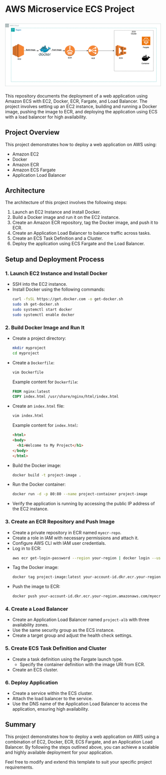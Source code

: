 # AWS Microservice ECS Project

![Alt text](Microservice-ECS.png)
----

This repository documents the deployment of a web application using Amazon ECS with EC2, Docker, ECR, Fargate, and Load Balancer. The project involves setting up an EC2 instance, building and running a Docker image, pushing the image to ECR, and deploying the application using ECS with a load balancer for high availability.

## Project Overview

This project demonstrates how to deploy a web application on AWS using:
- Amazon EC2
- Docker
- Amazon ECR
- Amazon ECS Fargate
- Application Load Balancer

## Architecture

The architecture of this project involves the following steps:
1. Launch an EC2 Instance and install Docker.
2. Build a Docker image and run it on the EC2 instance.
3. Create an Amazon ECR repository, tag the Docker image, and push it to ECR.
4. Create an Application Load Balancer to balance traffic across tasks.
5. Create an ECS Task Definition and a Cluster.
6. Deploy the application using ECS Fargate and the Load Balancer.

## Setup and Deployment Process

### 1. Launch EC2 Instance and Install Docker

- SSH into the EC2 instance.
- Install Docker using the following commands:
  ```sh
  curl -fsSL https://get.docker.com -o get-docker.sh
  sudo sh get-docker.sh
  sudo systemctl start docker
  sudo systemctl enable docker
  ```

### 2. Build Docker Image and Run It

- Create a project directory:
  ```sh
  mkdir myproject
  cd myproject
  ```
- Create a `Dockerfile`:
  ```sh
  vim Dockerfile
  ```
  Example content for `Dockerfile`:
  ```Dockerfile
  FROM nginx:latest
  COPY index.html /usr/share/nginx/html/index.html
  ```
- Create an `index.html` file:
  ```sh
  vim index.html
  ```
  Example content for `index.html`:
  ```html
  <html>
  <body>
    <h1>Welcome to My Project</h1>
  </body>
  </html>
  ```
- Build the Docker image:
  ```sh
  docker build -t project-image .
  ```
- Run the Docker container:
  ```sh
  docker run -d -p 80:80 --name project-container project-image
  ```
- Verify the application is running by accessing the public IP address of the EC2 instance.

### 3. Create an ECR Repository and Push Image

- Create a private repository in ECR named `myecr-repo`.
- Create a role in IAM with necessary permissions and attach it.
- Configure AWS CLI with IAM user credentials.
- Log in to ECR:
  ```sh
  aws ecr get-login-password --region your-region | docker login --username AWS --password-stdin your-account-id.dkr.ecr.your-region.amazonaws.com
  ```
- Tag the Docker image:
  ```sh
  docker tag project-image:latest your-account-id.dkr.ecr.your-region.amazonaws.com/myecr-repo:latest
  ```
- Push the image to ECR:
  ```sh
  docker push your-account-id.dkr.ecr.your-region.amazonaws.com/myecr-repo:latest
  ```

### 4. Create a Load Balancer

- Create an Application Load Balancer named `project-alb` with three availability zones.
- Use the same security group as the ECS instance.
- Create a target group and adjust the health check settings.

### 5. Create ECS Task Definition and Cluster

- Create a task definition using the Fargate launch type.
  - Specify the container definition with the image URI from ECR.
- Create an ECS cluster.

### 6. Deploy Application

- Create a service within the ECS cluster.
- Attach the load balancer to the service.
- Use the DNS name of the Application Load Balancer to access the application, ensuring high availability.

## Summary

This project demonstrates how to deploy a web application on AWS using a combination of EC2, Docker, ECR, ECS Fargate, and an Application Load Balancer. By following the steps outlined above, you can achieve a scalable and highly available deployment for your application.

Feel free to modify and extend this template to suit your specific project requirements.

